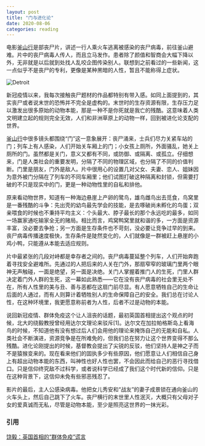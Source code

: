 ```yaml
---
layout: post
title: "门与进化论"
date: 2020-08-06
categories: reading
---
```


电影[釜山行](https://movie.douban.com/subject/25986180/)是部丧尸片，讲述一行人乘火车逃离被感染的丧尸病毒，前往釜山避难。片中的丧尸病毒人传人，而且立马发作。患者除了颜值和智商会大幅下降以外，无非就是以后就到处找人乱咬企图传染别人。联想到之前看过的一些新闻，这一点似乎不是丧尸的专利，更像是某种黑暗的人性，暂且不能称得上症状。

![Detroit](https://img9.doubanio.com/view/photo/l/public/p2380013077.webp)

新冠疫情以来，我每次接触丧尸题材的作品都特别有带入感。如同上面提到的，其实丧尸或者说末世的恐怖并不完全是虚构的。末世时的生存资源有限，生存压力足以激发出很多原始的动物本能，那是一种不是你死就是我亡的残酷。这意味着人类文明建立起的规则完全无效，人们和非洲草原上的动物一样，回到被进化论支配的世界。

[釜山行](https://movie.douban.com/subject/25986180/)中很多镜头都围绕“门”这一意象展开：丧尸涌来，士兵们尽力关紧车站的门；列车上有人感染，人们开始关车厢上的门；小女孩上厕所，外面骚乱，她关上厕所的门。虽然都是关门，意义又都有不同，或防御、或隔离、或孤立。仔细想来，门是人类社会的重要发明，分隔了不同的物理区域，也分隔了不同的价值判断。门里是朋友，门外是敌人。片中很用心的设置几对父女、夫妻、恋人、姐妹因为意外被门分隔在了列车的不同车厢里；他们试图打破这种隔离和封锁，但需要打破的不只是现实中的门，更是一种动物性里的自私和排他。

原来看动物世界，知道有一种海边悬崖上产卵的鹭鸟，雄鸟雌鸟出去觅食，鸟窝里是一番残酷的斗争：先出壳的幼鸟最先学会的技能，是去啄破尚未孵化的鸟蛋；双亲喂食的时候也不秉持平均主义：个头最大、脖子最长的那个永远吃的最多，如同一场赢家通吃输家全无的赌局。相比而言，鸡窝鸭窝里就和谐的多，一方面是资源丰富，没必要去争抢；另一方面是生存条件也不苛刻，没必要让竞争过早的到来。丧尸病毒传播速度极快，生存条件是陡然变化的，人们就像是一群被赶上悬崖的小鸡小鸭，只能遵从本能去适应规则。

片中最紧张的几段对峙都是幸存者之间的。丧尸病毒蔓延整个列车，人们开始奔跑着寻找安全避难所。先通过的人把后来的人关在门外，那扇窄窄的玻璃门里两个眼神无声触碰，一面是绝望，另一面是决绝。关门人掌握着推门人的生死，门里人群决定着门外人群的生死，这一幕如此熟悉——它在没有丧尸病毒的社会里无处不在，所有人性里的美与丑、善与恶都在这扇门前尽显。有人愿意牺牲自己的生命让后面的人通过，而有人则算计着牺牲别人的生命保障自己的安全。我们总在讨论人性，在这种环境里，我更愿意称前者为人性，后者不过是动物的本能。

说回新冠疫情、群体免疫这个让人沮丧的话题，最初英国首相提出这个观点的时候，北大的绕毅教授曾经用达尔文理论来驳斥[1]。达尔文在加拉帕格斯岛上看海鸟的时候，不知道他有没有想过后人们会用他的理论来掩饰自己的无能和自私。人类社会不断演进，资源竞争是在所难免的，但我们总在努力让这个世界变得不那么残酷。进化论刚提出的时候，基督教会提出了尖锐的反驳，他们坚持人是神之子而不是猿猴变来的。现在看来他们的固执多少有些原因，他们愿意让人们相信自己身上有超出动物本能的东西，叫神性也好人性也罢，不会因此而给自己的恶行寻找借口。只是信仰终究敌不过科学，或者说科学已经成了我们这个时代新的信仰。只是在这种背景下，这信仰未免有些邪恶残忍了。

影片的最后，主人公感染病毒。他把女儿秀安和“战友”的妻子成景锁在通向釜山的火车头上，然后自己跳下了火车。丧尸横行的末世里人性泯灭，大概只有父母对子女的爱真诚而无私，尽管是动物本能，至少是照亮这世界的一抹光彩。


### 引用
[饶毅：英国首相的“群体免疫”谎言](http://raoyi.blog.caixin.com/archives/223747)
